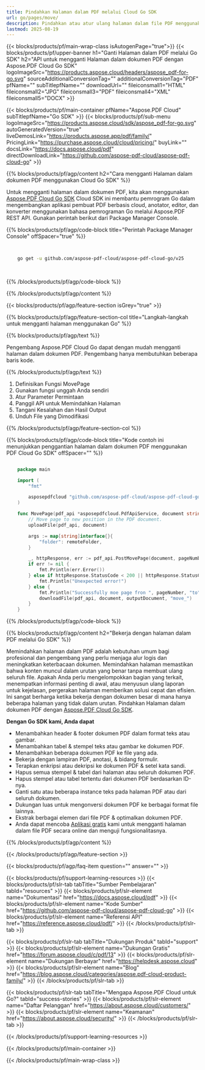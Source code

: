 ```yaml
---
title: Pindahkan Halaman dalam PDF melalui Cloud Go SDK
url: go/pages/move/
description: Pindahkan atau atur ulang halaman dalam file PDF menggunakan Go dan Aspose.PDF Cloud SDK.
lastmod: 2025-08-19
---
```


{{< blocks/products/pf/main-wrap-class isAutogenPage="true">}}
{{< blocks/products/pf/upper-banner h1="Ganti Halaman dalam PDF melalui Go SDK" h2="API untuk mengganti Halaman dalam dokumen PDF dengan Aspose.PDF Cloud Go SDK" logoImageSrc="https://products.aspose.cloud/headers/aspose_pdf-for-go.svg" sourceAdditionalConversionTag="" additionalConversionTag="PDF" pfName="" subTitlepfName="" downloadUrl="" fileiconsmall1="HTML" fileiconsmall2="JPG" fileiconsmall3="PDF" fileiconsmall4="XML" fileiconsmall5="DOCX" >}}

{{< blocks/products/pf/main-container pfName="Aspose.PDF Cloud" subTitlepfName="Go SDK" >}}
{{< blocks/products/pf/sub-menu logoImageSrc="https://products.aspose.cloud/sdk/aspose_pdf-for-go.svg"
autoGeneratedVersion="true"
liveDemosLink="https://products.aspose.app/pdf/family/" PricingLink="https://purchase.aspose.cloud/cloud/pricing/" buyLink="" docsLink="https://docs.aspose.cloud/pdf"  directDownloadLink="https://github.com/aspose-pdf-cloud/aspose-pdf-cloud-go" >}}

{{% blocks/products/pf/agp/content h2="Cara mengganti Halaman dalam dokumen PDF menggunakan Cloud Go SDK" %}}

Untuk mengganti halaman dalam dokumen PDF, kita akan menggunakan
[Aspose.PDF Cloud Go SDK](https://products.aspose.cloud/pdf/go/)
Cloud SDK ini membantu pemrogram Go dalam mengembangkan aplikasi pembuat PDF berbasis cloud, anotator, editor, dan konverter menggunakan bahasa pemrograman Go melalui Aspose.PDF REST API. Gunakan perintah berikut dari Package Manager Console.

{{% blocks/products/pf/agp/code-block title="Perintah Package Manager Console" offSpacer="true" %}}

```bash

     
    go get -u github.com/aspose-pdf-cloud/aspose-pdf-cloud-go/v25
     
     
```

{{% /blocks/products/pf/agp/code-block %}}

{{% /blocks/products/pf/agp/content %}}

{{< blocks/products/pf/agp/feature-section isGrey="true" >}}

{{% blocks/products/pf/agp/feature-section-col title="Langkah-langkah untuk mengganti halaman menggunakan Go" %}}

{{% blocks/products/pf/agp/text %}}

Pengembang Aspose.PDF Cloud Go dapat dengan mudah mengganti halaman dalam dokumen PDF. Pengembang hanya membutuhkan beberapa baris kode.

{{% /blocks/products/pf/agp/text %}}

1. Definisikan Fungsi MovePage
1. Gunakan fungsi unggah Anda sendiri
1. Atur Parameter Permintaan
1. Panggil API untuk Memindahkan Halaman
1. Tangani Kesalahan dan Hasil Output
1. Unduh File yang Dimodifikasi

{{% /blocks/products/pf/agp/feature-section-col %}}

{{% blocks/products/pf/agp/code-block title="Kode contoh ini menunjukkan penggantian halaman dalam dokumen PDF menggunakan PDF Cloud Go SDK" offSpacer="" %}}

```go

    package main

    import (
        "fmt"

        asposepdfcloud "github.com/aspose-pdf-cloud/aspose-pdf-cloud-go/v25"
    )

    func MovePage(pdf_api *asposepdfcloud.PdfApiService, document string, pageNumber int32, newPageNumber int32, outputDocument string, remoteFolder string) {
        // Move page to new position in the PDF document.
        uploadFile(pdf_api, document)

        args := map[string]interface{}{
            "folder": remoteFolder,
        }

        _, httpResponse, err := pdf_api.PostMovePage(document, pageNumber, newPageNumber, args)
        if err != nil {
            fmt.Println(err.Error())
        } else if httpResponse.StatusCode < 200 || httpResponse.StatusCode > 299 {
            fmt.Println("Unexpected error!")
        } else {
            fmt.Println("Successfully moe page fron ", pageNumber, "to", newPageNumber, "position.")
            downloadFile(pdf_api, document, outputDocument, "move_")
        }
    }
```

{{% /blocks/products/pf/agp/code-block %}}

{{% blocks/products/pf/agp/content h2="Bekerja dengan halaman dalam PDF melalui Go SDK" %}}

Memindahkan halaman dalam PDF adalah kebutuhan umum bagi profesional dan pengembang yang perlu menjaga alur logis dan meningkatkan keterbacaan dokumen. Memindahkan halaman memastikan bahwa konten muncul dalam urutan yang benar tanpa membuat ulang seluruh file. Apakah Anda perlu mengelompokkan bagian yang terkait, menempatkan informasi penting di awal, atau menyusun ulang laporan untuk kejelasan, pergerakan halaman memberikan solusi cepat dan efisien. Ini sangat berharga ketika bekerja dengan dokumen besar di mana hanya beberapa halaman yang tidak dalam urutan.
Pindahkan Halaman dalam dokumen PDF dengan [Aspose.PDF Cloud Go SDK](https://products.aspose.cloud/pdf/go/).

**Dengan Go SDK kami, Anda dapat**

+ Menambahkan header & footer dokumen PDF dalam format teks atau gambar.
+ Menambahkan tabel & stempel teks atau gambar ke dokumen PDF.
+ Menambahkan beberapa dokumen PDF ke file yang ada.
+ Bekerja dengan lampiran PDF, anotasi, & bidang formulir.
+ Terapkan enkripsi atau dekripsi ke dokumen PDF & setel kata sandi.
+ Hapus semua stempel & tabel dari halaman atau seluruh dokumen PDF.
+ Hapus stempel atau tabel tertentu dari dokumen PDF berdasarkan ID-nya.
+ Ganti satu atau beberapa instance teks pada halaman PDF atau dari seluruh dokumen.
+ Dukungan luas untuk mengonversi dokumen PDF ke berbagai format file lainnya.
+ Ekstrak berbagai elemen dari file PDF & optimalkan dokumen PDF.
+ Anda dapat mencoba [Aplikasi gratis](https://products.aspose.app/pdf/) kami untuk mengganti halaman dalam file PDF secara online dan menguji fungsionalitasnya.

{{% /blocks/products/pf/agp/content %}}

{{< /blocks/products/pf/agp/feature-section >}}

{{< blocks/products/pf/agp/faq-item question="" answer="" >}}

{{< blocks/products/pf/support-learning-resources >}}
{{< blocks/products/pf/slr-tab tabTitle="Sumber Pembelajaran" tabId="resources" >}}
{{< blocks/products/pf/slr-element name="Dokumentasi" href="https://docs.aspose.cloud/pdf" >}}
{{< blocks/products/pf/slr-element name="Kode Sumber" href="https://github.com/aspose-pdf-cloud/aspose-pdf-cloud-go" >}}
{{< blocks/products/pf/slr-element name="Referensi API" href="https://reference.aspose.cloud/pdf/" >}}
{{< /blocks/products/pf/slr-tab >}}

{{< blocks/products/pf/slr-tab tabTitle="Dukungan Produk" tabId="support" >}}
{{< blocks/products/pf/slr-element name="Dukungan Gratis" href="https://forum.aspose.cloud/c/pdf/13" >}}
{{< blocks/products/pf/slr-element name="Dukungan Berbayar" href="https://helpdesk.aspose.cloud" >}}
{{< blocks/products/pf/slr-element name="Blog" href="https://blog.aspose.cloud/categories/aspose.pdf-cloud-product-family/" >}}
{{< /blocks/products/pf/slr-tab >}}

{{< blocks/products/pf/slr-tab tabTitle="Mengapa Aspose.PDF Cloud untuk Go?" tabId="success-stories" >}}
{{< blocks/products/pf/slr-element name="Daftar Pelanggan" href="https://about.aspose.cloud/customers/" >}}
{{< blocks/products/pf/slr-element name="Keamanan" href="https://about.aspose.cloud/security/" >}}
{{< /blocks/products/pf/slr-tab >}}

{{< /blocks/products/pf/support-learning-resources >}}

{{< /blocks/products/pf/main-container >}}

{{< /blocks/products/pf/main-wrap-class >}}




